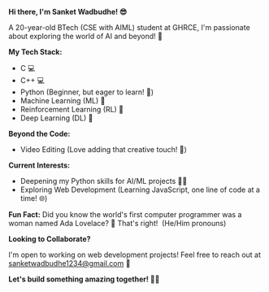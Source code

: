 **Hi there, I'm Sanket Wadbudhe! 😎**

A 20-year-old BTech (CSE with AIML) student at GHRCE, I'm passionate about exploring the world of AI and beyond! 🚀

**My Tech Stack:**

* C 💻
* C++ 💻
* Python (Beginner, but eager to learn! 🐍)
* Machine Learning (ML) 🧠
* Reinforcement Learning (RL) 🤖
* Deep Learning (DL) 🧠

**Beyond the Code:**

* Video Editing (Love adding that creative touch! 🎥)

**Current Interests:**

* Deepening my Python skills for AI/ML projects 🐍🧠
* Exploring Web Development (Learning JavaScript, one line of code at a time! 🌐)

**Fun Fact:** Did you know the world's first computer programmer was a woman named Ada Lovelace? 🤯 That's right! ‍ (He/Him pronouns)

**Looking to Collaborate?**

I'm open to working on web development projects! Feel free to reach out at sanketwadbudhe1234@gmail.com 📧

**Let's build something amazing together! 🚀✨**

<!---
Sankey1705/Sankey1705 is a ✨ special ✨ repository because its `README.md` (this file) appears on your GitHub profile.
You can click the Preview link to take a look at your changes.
--->
